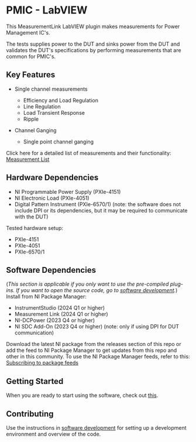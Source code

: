 # PMIC - LabVIEW

 This MeasurementLink LabVIEW plugin makes measurements for Power Management IC's.
 
 The tests supplies power to the DUT and sinks power from the DUT and validates the DUT's specifications by performing measurements that are common for PMIC's.

## Key Features

 - Single channel measurements
   - Efficiency and Load Regulation
   - Line Regulation
   - Load Transient Response
   - Ripple

 - Channel Ganging
   - Single point channel ganging

Click here for a detailed list of measurements and their functionality: [Measurement List](docs/measurements/meas-index.md)

## Hardware Dependencies

- NI Programmable Power Supply (PXIe-4151)
- NI Electronic Load (PXIe-4051)
- Digital Pattern Instrument (PXIe-6570/1) (note: the software does not include DPI or its dependencies, but it may be required to communicate with the DUT)

Tested hardware setup:
- PXIe-4151
- PXIe-4051
- PXIe-6570/1

## Software Dependencies
(*This section is applicable if you only want to use the pre-compiled plug-ins. If you want to open the source code, go to [software development](docs/sw-dev.md).*)  
Install from NI Package Manager:

- InstrumentStudio (2024 Q1 or higher)
- Measurement Link (2024 Q1 or higher)
- NI-DCPower (2023 Q4 or higher)
- NI SDC Add-On (2023 Q4 or higher) (note: only if using DPI for DUT communication)

Download the latest NI package from the releases section of this repo or add the feed to NI Package Manager to get updates from this repo and other in this community. To use the NI Package Manager feeds, refer to this: [Subscribing to package feeds](https://github.com/NI-MeasurementLink-Plug-Ins/package-manager-feeds)

## Getting Started
When you are ready to start using the software, check out [this](docs/help.md).

## Contributing
Use the instructions in [software development](docs/sw-dev.md) for setting up a development environment and overview of the code.
